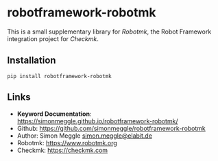 # robotframework-robotmk

This is a small supplementary library for *Robotmk*, the Robot Framework integration project for *Checkmk*. 

## Installation 

```
pip install robotframework-robotmk
```

## Links

* **Keyword Documentation**: https://simonmeggle.github.io/robotframework-robotmk/
* Github: https://github.com/simonmeggle/robotframework-robotmk
* Author: Simon Meggle <simon.meggle@elabit.de>
* Robotmk: https://www.robotmk.org
* Checkmk: https://checkmk.com

